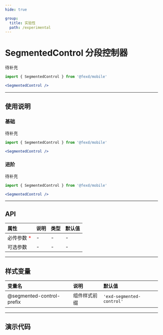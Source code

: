 ```yaml
---
hide: true

group:
  title: 实验性
  path: /experimental
---
```


# SegmentedControl 分段控制器 <ImportCost name="SegmentedControl" />

待补充

<!-- prettier-ignore -->
```jsx | pure
import { SegmentedControl } from '@fexd/mobile'

<SegmentedControl />
```

---

## 使用说明

### 基础

待补充

<!-- prettier-ignore -->
```jsx | pure
import { SegmentedControl } from '@fexd/mobile'

<SegmentedControl />
```

### 进阶

待补充

<!-- prettier-ignore -->
```jsx | pure
import { SegmentedControl } from '@fexd/mobile'

<SegmentedControl />
```

---

## API

| 属性                                         | 说明 | 类型 | 默认值 |
| :------------------------------------------- | :--- | :--- | :----- |
| 必传参数 <span style="color: red;">\*</span> | -    | -    | -      |
| 可选参数                                     | -    | -    | -      |

---

## 样式变量

| 变量名                    | 说明         | 默认值                   |
| :------------------------ | :----------- | :----------------------- |
| @segmented-control-prefix | 组件样式前缀 | `'exd-segmented-control'` |

---

## 演示代码

<code src="./demos/demo1/index.tsx" />
